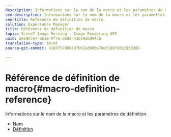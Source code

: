 ```yaml
---
description: Informations sur le nom de la macro et les paramètres de définition.
seo-description: Informations sur le nom de la macro et les paramètres de définition.
seo-title: Référence de définition de macro
solution: Experience Manager
title: Référence de définition de macro
topic: Scene7 Image Serving - Image Rendering API
uuid: 66e9d7e7-bb1e-4f76-abdd-43679abd443b
translation-type: tm+mt
source-git-commit: 4169757880407b62addd0a70ef1807d8b195820b

---
```



# Référence de définition de macro{#macro-definition-reference}

Informations sur le nom de la macro et les paramètres de définition.

* [Nom](r-name-macro.md)
* [Définition](r-definition-macro.md)

